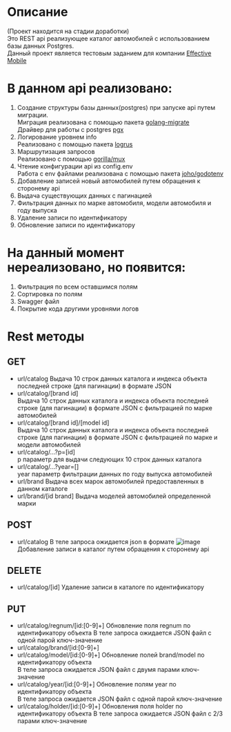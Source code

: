 # Описание
(Проект находится на стадии доработки)  
Это REST api реализующее каталог автомобилей с использованием базы данных Postgres.  
Данный проект является тестовым заданием для компании [Effective Mobile](https://effective-mobile.ru/)
# В данном api реализовано:
1) Создание структуры базы данных(postgres) при запуске api путем миграции.  
Миграция реализована с помощью пакета [golang-migrate](https://github.com/golang-migrate/migrate)  
Драйвер для работы с postgres [pgx](https://github.com/jackc/pgx)
2) Логирование уровнем info  
Реализовано с помощью пакета [logrus](github.com/sirupsen/logrus)
3) Маршрутизация запросов  
Реализовано с помощью  [gorilla/mux](https://github.com/gorilla/mux)
5) Чтение конфигурации api из config.env  
Работа с env файлами реализована с помощью пакета [joho/godotenv](https://github.com/joho/godotenv)
6) Добавление записей новый автомобилей путем обращения к сторонему api
7) Выдача существующих данных с пагинацией
8) Фильтрация данных по марке автомобиля, модели автомобиля и году выпуска
9) Удаление записи по идентификатору
10) Обновление записи по идентификатору
# На данный момент нереализовано, но появится:
1) Фильтрация по всем оставшимся полям
2) Сортировка по полям
3) Swagger файл
4) Покрытие кода другими уровнями логов
# Rest методы
## GET
* url/catalog 
Выдача 10 строк данных каталога и индекса объекта последней строке (для пагинации)  в формате JSON 
* url/catalog/[brand id]  
Выдача 10 строк данных каталога и индекса объекта последней строке (для пагинации)  в формате JSON с фильтрацией по марке автомобилей
* url/catalog/[brand id]/[model id]  
Выдача 10 строк данных каталога и индекса объекта последней строке (для пагинации)  в формате JSON с фильтрацией по марке и модели автомобилей
* url/catalog/...?p=[id]  
p параметр для выдачи следующих 10 строк данных каталога
* url/catalog/...?year=[]  
year параметр фильтрации данных по году выпуска автомобилей
* url/brand
Выдача всех марок автомобилей предоставленных в данном каталоге
* url/brand/[id brand]
Выдача моделей автомобилей определенной марки
## POST
* url/catalog
В теле запроса ожидается json в формате
![image](https://github.com/Sereys13/api_catalog_car/assets/134072150/175c31db-008f-4e25-a46f-1564eb556e89)
Добавление записи в каталог путем обращения к сторонему api
## DELETE
* url/catalog/[id]
Удаление записи в каталоге по идентификатору
## PUT
* url/catalog/regnum/[id:[0-9]+]
Обновление поля regnum по идентификатору объекта
В теле запроса ожидается JSON файл с одной парой ключ-значение
* url/catalog/brand/[id:[0-9]+]
* url/catalog/model/[id:[0-9]+]
Обновление полей brand/model по идентификатору объекта  
В теле запроса ожидается JSON файл с двумя парами ключ-значение
* url/catalog/year/[id:[0-9]+]
Обновление полям year по идентификатору объекта  
В теле запроса ожидается JSON файл с одной парой ключ-значение
* url/catalog/holder/[id:[0-9]+]
Обновления поля holder по идентификатору объекта
В теле запроса ожидается JSON файл с 2/3 парами ключ-значение

